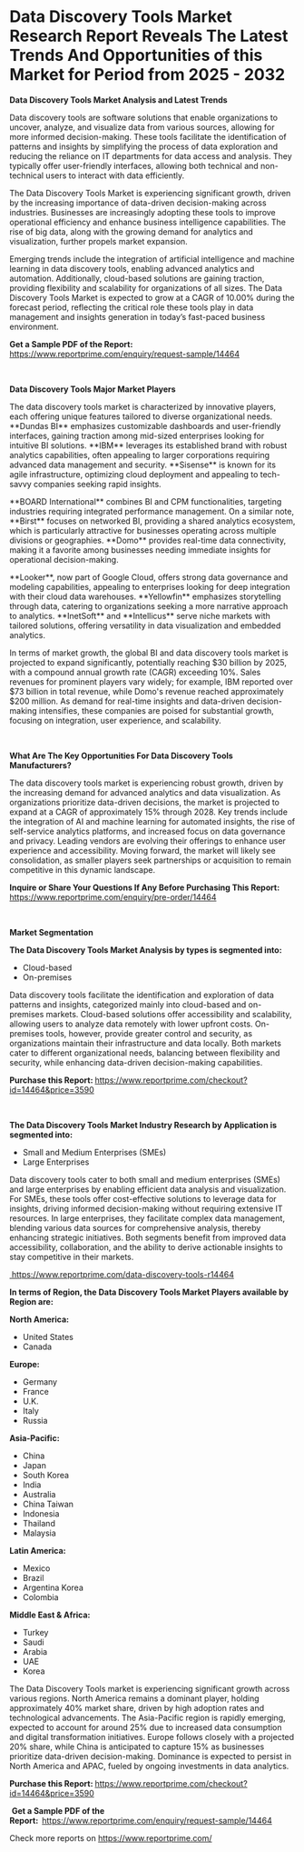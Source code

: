 <p><h1>Data Discovery Tools Market Research Report Reveals The Latest Trends And Opportunities of this Market for Period from 2025 - 2032</h1></p><p><strong>Data Discovery Tools Market Analysis and Latest Trends</strong></p>
<p><p>Data discovery tools are software solutions that enable organizations to uncover, analyze, and visualize data from various sources, allowing for more informed decision-making. These tools facilitate the identification of patterns and insights by simplifying the process of data exploration and reducing the reliance on IT departments for data access and analysis. They typically offer user-friendly interfaces, allowing both technical and non-technical users to interact with data efficiently.</p><p>The Data Discovery Tools Market is experiencing significant growth, driven by the increasing importance of data-driven decision-making across industries. Businesses are increasingly adopting these tools to improve operational efficiency and enhance business intelligence capabilities. The rise of big data, along with the growing demand for analytics and visualization, further propels market expansion. </p><p>Emerging trends include the integration of artificial intelligence and machine learning in data discovery tools, enabling advanced analytics and automation. Additionally, cloud-based solutions are gaining traction, providing flexibility and scalability for organizations of all sizes. The Data Discovery Tools Market is expected to grow at a CAGR of 10.00% during the forecast period, reflecting the critical role these tools play in data management and insights generation in today’s fast-paced business environment.</p></p>
<p><strong>Get a Sample PDF of the Report:&nbsp;</strong> <a href="https://www.reportprime.com/enquiry/request-sample/14464?utm_campaign=2866&utm_medium=2&utm_source=Github&utm_content=ia&utm_term=20032025&utm_id=data-discovery-tools">https://www.reportprime.com/enquiry/request-sample/14464</a></p>
<p>&nbsp;</p>
<p><strong>Data Discovery Tools Major Market Players</strong></p>
<p><p>The data discovery tools market is characterized by innovative players, each offering unique features tailored to diverse organizational needs. **Dundas BI** emphasizes customizable dashboards and user-friendly interfaces, gaining traction among mid-sized enterprises looking for intuitive BI solutions. **IBM** leverages its established brand with robust analytics capabilities, often appealing to larger corporations requiring advanced data management and security. **Sisense** is known for its agile infrastructure, optimizing cloud deployment and appealing to tech-savvy companies seeking rapid insights.</p><p>**BOARD International** combines BI and CPM functionalities, targeting industries requiring integrated performance management. On a similar note, **Birst** focuses on networked BI, providing a shared analytics ecosystem, which is particularly attractive for businesses operating across multiple divisions or geographies. **Domo** provides real-time data connectivity, making it a favorite among businesses needing immediate insights for operational decision-making.</p><p>**Looker**, now part of Google Cloud, offers strong data governance and modeling capabilities, appealing to enterprises looking for deep integration with their cloud data warehouses. **Yellowfin** emphasizes storytelling through data, catering to organizations seeking a more narrative approach to analytics. **InetSoft** and **Intellicus** serve niche markets with tailored solutions, offering versatility in data visualization and embedded analytics.</p><p>In terms of market growth, the global BI and data discovery tools market is projected to expand significantly, potentially reaching $30 billion by 2025, with a compound annual growth rate (CAGR) exceeding 10%. Sales revenues for prominent players vary widely; for example, IBM reported over $73 billion in total revenue, while Domo's revenue reached approximately $200 million. As demand for real-time insights and data-driven decision-making intensifies, these companies are poised for substantial growth, focusing on integration, user experience, and scalability.</p></p>
<p>&nbsp;</p>
<p><strong>What Are The Key Opportunities For Data Discovery Tools Manufacturers?</strong></p>
<p><p>The data discovery tools market is experiencing robust growth, driven by the increasing demand for advanced analytics and data visualization. As organizations prioritize data-driven decisions, the market is projected to expand at a CAGR of approximately 15% through 2028. Key trends include the integration of AI and machine learning for automated insights, the rise of self-service analytics platforms, and increased focus on data governance and privacy. Leading vendors are evolving their offerings to enhance user experience and accessibility. Moving forward, the market will likely see consolidation, as smaller players seek partnerships or acquisition to remain competitive in this dynamic landscape.</p></p>
<p><strong>Inquire or Share Your Questions If Any Before Purchasing This Report:</strong> <a href="https://www.reportprime.com/enquiry/pre-order/14464?utm_campaign=2866&utm_medium=2&utm_source=Github&utm_content=ia&utm_term=20032025&utm_id=data-discovery-tools">https://www.reportprime.com/enquiry/pre-order/14464</a></p>
<p>&nbsp;</p>
<p><strong>Market Segmentation</strong></p>
<p><strong>The Data Discovery Tools Market Analysis by types is segmented into:</strong></p>
<p><ul><li>Cloud-based</li><li>On-premises</li></ul></p>
<p><p>Data discovery tools facilitate the identification and exploration of data patterns and insights, categorized mainly into cloud-based and on-premises markets. Cloud-based solutions offer accessibility and scalability, allowing users to analyze data remotely with lower upfront costs. On-premises tools, however, provide greater control and security, as organizations maintain their infrastructure and data locally. Both markets cater to different organizational needs, balancing between flexibility and security, while enhancing data-driven decision-making capabilities.</p></p>
<p><strong>Purchase this Report:&nbsp;</strong><a href="https://www.reportprime.com/checkout?id=14464&price=3590&utm_campaign=2866&utm_medium=2&utm_source=Github&utm_content=ia&utm_term=20032025&utm_id=data-discovery-tools">https://www.reportprime.com/checkout?id=14464&price=3590</a></p>
<p>&nbsp;</p>
<p><strong>The Data Discovery Tools Market Industry Research by Application is segmented into:</strong></p>
<p><ul><li>Small and Medium Enterprises (SMEs)</li><li>Large Enterprises</li></ul></p>
<p><p>Data discovery tools cater to both small and medium enterprises (SMEs) and large enterprises by enabling efficient data analysis and visualization. For SMEs, these tools offer cost-effective solutions to leverage data for insights, driving informed decision-making without requiring extensive IT resources. In large enterprises, they facilitate complex data management, blending various data sources for comprehensive analysis, thereby enhancing strategic initiatives. Both segments benefit from improved data accessibility, collaboration, and the ability to derive actionable insights to stay competitive in their markets.</p></p>
<p><a href="https://www.reportprime.com/data-discovery-tools-r14464?utm_campaign=2866&utm_medium=2&utm_source=Github&utm_content=ia&utm_term=20032025&utm_id=data-discovery-tools">&nbsp;https://www.reportprime.com/data-discovery-tools-r14464</a></p>
<p><strong>In terms of Region, the Data Discovery Tools Market Players available by Region are:</strong></p>
<p>
    <p> <strong> North America: </strong>
        <ul>
            <li>United States</li>
            <li>Canada</li>
        </ul>
        </p> 
    <p> <strong> Europe: </strong>
        <ul>
            <li>Germany</li>
            <li>France</li>
            <li>U.K.</li>
            <li>Italy</li>
            <li>Russia</li>
        </ul>
        </p> 
    <p> <strong> Asia-Pacific: </strong>
        <ul>
            <li>China</li>
            <li>Japan</li>
            <li>South Korea</li>
            <li>India</li>
            <li>Australia</li>
            <li>China Taiwan</li>
            <li>Indonesia</li>
            <li>Thailand</li>
            <li>Malaysia</li>
        </ul>
        </p> 
    <p> <strong> Latin America: </strong>
        <ul>
            <li>Mexico</li>
            <li>Brazil</li>
            <li>Argentina Korea</li>
            <li>Colombia</li>
        </ul>
        </p> 
    <p> <strong> Middle East & Africa: </strong>
        <ul>
            <li>Turkey</li>
            <li>Saudi</li>
            <li>Arabia</li>
            <li>UAE</li>
            <li>Korea</li>
        </ul>
    </p>
    </p>
<p><p>The Data Discovery Tools market is experiencing significant growth across various regions. North America remains a dominant player, holding approximately 40% market share, driven by high adoption rates and technological advancements. The Asia-Pacific region is rapidly emerging, expected to account for around 25% due to increased data consumption and digital transformation initiatives. Europe follows closely with a projected 20% share, while China is anticipated to capture 15% as businesses prioritize data-driven decision-making. Dominance is expected to persist in North America and APAC, fueled by ongoing investments in data analytics.</p></p>
<p><strong>Purchase this Report: </strong><a href="https://www.reportprime.com/checkout?id=14464&price=3590&utm_campaign=2866&utm_medium=2&utm_source=Github&utm_content=ia&utm_term=20032025&utm_id=data-discovery-tools">https://www.reportprime.com/checkout?id=14464&price=3590</a></p>
<p>&nbsp;<strong>Get a Sample PDF of the Report:&nbsp;&nbsp;</strong><a href="https://www.reportprime.com/enquiry/request-sample/14464?utm_campaign=2866&utm_medium=2&utm_source=Github&utm_content=ia&utm_term=20032025&utm_id=data-discovery-tools">https://www.reportprime.com/enquiry/request-sample/14464</a></p>
<p><strong></strong></p>
<p>Check more reports on <a href="https://www.reportprime.com/?utm_campaign=2866&utm_medium=2&utm_source=Github&utm_content=ia&utm_term=20032025&utm_id=data-discovery-tools">https://www.reportprime.com/</a></p>